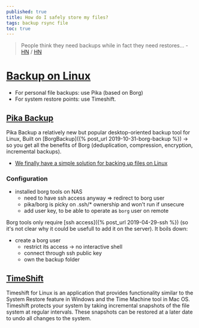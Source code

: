 ```yaml
---
published: true
title: How do I safely store my files?
tags: backup rsync file
toc: true
---
```

> People think they need backups while in fact they need restores… - [HN](https://news.ycombinator.com/item?id=29335990) / [HN](https://news.ycombinator.com/item?id=25902030)

# [Backup on Linux](https://chatgpt.com/share/68bbf0dc-dd54-800d-802c-a2ee47939c96)

- For personal file backups: use Pika (based on Borg)
- For system restore points: use Timeshift.

## [Pika Backup](https://apps.gnome.org/PikaBackup/)

Pika Backup a relatively new but popular desktop-oriented backup tool for Linux, Built on [BorgBackup]({% post_url 2019-10-31-borg-backup %}) → so you get all the benefits of Borg (deduplication, compression, encryption, incremental backups).
- [We finally have a simple solution for backing up files on Linux](https://www.youtube.com/watch?v=W30wzKVwCHo)

### Configuration
- installed borg tools on NAS
	- need to have ssh access anyway => redirect to borg user
    - pika/borg is picky on .ssh/* ownership and won't run if unsecure
    - add user key, to be able to operate as `borg` user on remote

Borg tools only require [ssh access]({% post_url 2019-04-29-ssh %}) (so it's not clear why it could be usefull to add it on the server). It boils down:
- create a borg user
	- restrict its access -> no interactive shell
    - connect through ssh public key
    - own the backup folder

## [TimeShift](https://github.com/linuxmint/timeshift?tab=readme-ov-file#timeshift)

Timeshift for Linux is an application that provides functionality similar to the System Restore feature in Windows and the Time Machine tool in Mac OS. Timeshift protects your system by taking incremental snapshots of the file system at regular intervals. These snapshots can be restored at a later date to undo all changes to the system.